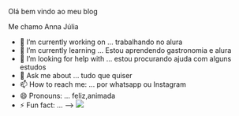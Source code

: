 Olá bem vindo ao meu blog

Me chamo Anna Júlia 


- 🔭 I’m currently working on ... trabalhando no alura 
- 🌱 I’m currently learning ... Estou aprendendo gastronomia e alura 
- 🤔 I’m looking for help with ...  estou procurando ajuda com alguns estudos 
- 💬 Ask me about ... tudo que quiser 
- 📫 How to reach me: ... por whatsapp ou Instagram 
- 😄 Pronouns: ... feliz,animada 
- ⚡ Fun fact: ... 
-->
![](https://cdn.dicionariopopular.com/imagens/boo-dormindo.gif)

